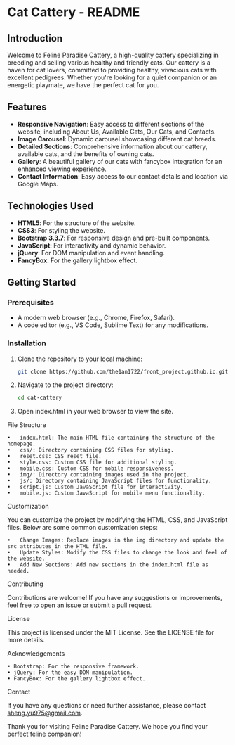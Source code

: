 # Cat Cattery - README

## Introduction

Welcome to Feline Paradise Cattery, a high-quality cattery specializing in breeding and selling various healthy and friendly cats. Our cattery is a haven for cat lovers, committed to providing healthy, vivacious cats with excellent pedigrees. Whether you're looking for a quiet companion or an energetic playmate, we have the perfect cat for you.

## Features

- **Responsive Navigation**: Easy access to different sections of the website, including About Us, Available Cats, Our Cats, and Contacts.
- **Image Carousel**: Dynamic carousel showcasing different cat breeds.
- **Detailed Sections**: Comprehensive information about our cattery, available cats, and the benefits of owning cats.
- **Gallery**: A beautiful gallery of our cats with fancybox integration for an enhanced viewing experience.
- **Contact Information**: Easy access to our contact details and location via Google Maps.

## Technologies Used

- **HTML5**: For the structure of the website.
- **CSS3**: For styling the website.
- **Bootstrap 3.3.7**: For responsive design and pre-built components.
- **JavaScript**: For interactivity and dynamic behavior.
- **jQuery**: For DOM manipulation and event handling.
- **FancyBox**: For the gallery lightbox effect.

## Getting Started

### Prerequisites

- A modern web browser (e.g., Chrome, Firefox, Safari).
- A code editor (e.g., VS Code, Sublime Text) for any modifications.

### Installation

1. Clone the repository to your local machine:
   ```bash
   git clone https://github.com/the1an1722/front_project.github.io.git
   
2. Navigate to the project directory:
    ```bash
   cd cat-cattery
   
3. Open index.html in your web browser to view the site.

File Structure

	•	index.html: The main HTML file containing the structure of the homepage.
	•	css/: Directory containing CSS files for styling.
	•	reset.css: CSS reset file.
	•	style.css: Custom CSS file for additional styling.
	•	mobile.css: Custom CSS for mobile responsiveness.
	•	img/: Directory containing images used in the project.
	•	js/: Directory containing JavaScript files for functionality.
	•	script.js: Custom JavaScript file for interactivity.
	•	mobile.js: Custom JavaScript for mobile menu functionality.

Customization

You can customize the project by modifying the HTML, CSS, and JavaScript files. Below are some common customization steps:

	•	Change Images: Replace images in the img directory and update the src attributes in the HTML file.
	•	Update Styles: Modify the CSS files to change the look and feel of the website.
	•	Add New Sections: Add new sections in the index.html file as needed.

Contributing

Contributions are welcome! If you have any suggestions or improvements, feel free to open an issue or submit a pull request.

License

This project is licensed under the MIT License. See the LICENSE file for more details.

Acknowledgements

	• Bootstrap: For the responsive framework.
	• jQuery: For the easy DOM manipulation.
	• FancyBox: For the gallery lightbox effect.

Contact

If you have any questions or need further assistance, please contact sheng.yu975@gmail.com.

Thank you for visiting Feline Paradise Cattery. We hope you find your perfect feline companion!
